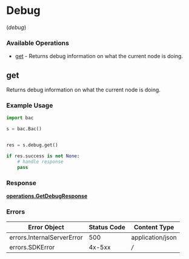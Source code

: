 # Debug
(*debug*)

### Available Operations

* [get](#get) - Returns debug information on what the current node is doing.

## get

Returns debug information on what the current node is doing.

### Example Usage

```python
import bac

s = bac.Bac()


res = s.debug.get()

if res.success is not None:
    # handle response
    pass
```


### Response

**[operations.GetDebugResponse](../../models/operations/getdebugresponse.md)**
### Errors

| Error Object               | Status Code                | Content Type               |
| -------------------------- | -------------------------- | -------------------------- |
| errors.InternalServerError | 500                        | application/json           |
| errors.SDKError            | 4x-5xx                     | */*                        |
